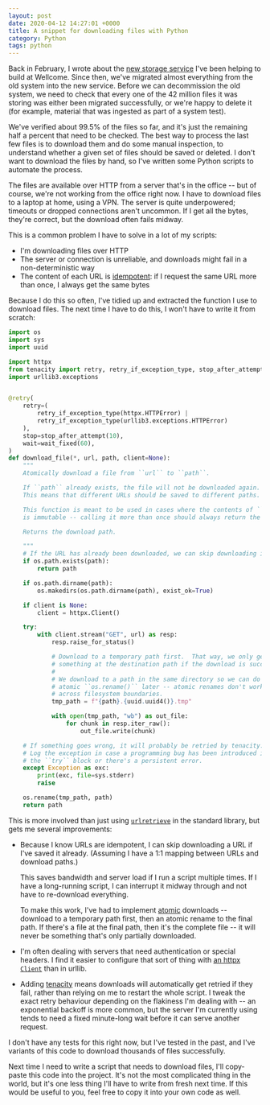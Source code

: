 ```yaml
---
layout: post
date: 2020-04-12 14:27:01 +0000
title: A snippet for downloading files with Python
category: Python
tags: python
---
```


Back in February, I wrote about the [new storage service][storage] I've been helping to build at Wellcome.
Since then, we've migrated almost everything from the old system into the new service.
Before we can decommission the old system, we need to check that every one of the 42&nbsp;million files it was storing was either been migrated successfully, or we're happy to delete it (for example, material that was ingested as part of a system test).

[storage]: https://stacks.wellcomecollection.org/building-wellcome-collections-new-archival-storage-service-3f68ff21927e

We've verified about 99.5% of the files so far, and it's just the remaining half a percent that need to be checked.
The best way to process the last few files is to download them and do some manual inspection, to understand whether a given set of files should be saved or deleted.
I don't want to download the files by hand, so I've written some Python scripts to automate the process.

The files are available over HTTP from a server that's in the office -- but of course, we're not working from the office right now.
I have to download files to a laptop at home, using a VPN.
The server is quite underpowered; timeouts or dropped connections aren't uncommon.
If I get all the bytes, they're correct, but the download often fails midway.

This is a common problem I have to solve in a lot of my scripts:

*   I'm downloading files over HTTP
*   The server or connection is unreliable, and downloads might fail in a non-deterministic way
*   The content of each URL is [idempotent]: if I request the same URL more than once, I always get the same bytes

[idempotent]: https://en.wikipedia.org/wiki/Idempotence

Because I do this so often, I've tidied up and extracted the function I use to download files.
The next time I have to do this, I won't have to write it from scratch:

```python
import os
import sys
import uuid

import httpx
from tenacity import retry, retry_if_exception_type, stop_after_attempt, wait_fixed
import urllib3.exceptions


@retry(
    retry=(
        retry_if_exception_type(httpx.HTTPError) |
        retry_if_exception_type(urllib3.exceptions.HTTPError)
    ),
    stop=stop_after_attempt(10),
    wait=wait_fixed(60),
)
def download_file(*, url, path, client=None):
    """
    Atomically download a file from ``url`` to ``path``.

    If ``path`` already exists, the file will not be downloaded again.
    This means that different URLs should be saved to different paths.

    This function is meant to be used in cases where the contents of ``url``
    is immutable -- calling it more than once should always return the same bytes.

    Returns the download path.

    """
    # If the URL has already been downloaded, we can skip downloading it again.
    if os.path.exists(path):
        return path

    if os.path.dirname(path):
        os.makedirs(os.path.dirname(path), exist_ok=True)

    if client is None:
        client = httpx.Client()

    try:
        with client.stream("GET", url) as resp:
            resp.raise_for_status()

            # Download to a temporary path first.  That way, we only get
            # something at the destination path if the download is successful.
            #
            # We download to a path in the same directory so we can do an
            # atomic ``os.rename()`` later -- atomic renames don't work
            # across filesystem boundaries.
            tmp_path = f"{path}.{uuid.uuid4()}.tmp"

            with open(tmp_path, "wb") as out_file:
                for chunk in resp.iter_raw():
                    out_file.write(chunk)

    # If something goes wrong, it will probably be retried by tenacity.
    # Log the exception in case a programming bug has been introduced in
    # the ``try`` block or there's a persistent error.
    except Exception as exc:
        print(exc, file=sys.stderr)
        raise

    os.rename(tmp_path, path)
    return path
```

This is more involved than just using [`urlretrieve`][urlretrieve] in the standard library, but gets me several improvements:

[urlretrieve]: https://docs.python.org/3/library/urllib.request.html#urllib.request.urlretrieve

*   Because I know URLs are idempotent, I can skip downloading a URL if I've saved it already.
    (Assuming I have a 1:1 mapping between URLs and download paths.)

    This saves bandwidth and server load if I run a script multiple times.
    If I have a long-running script, I can interrupt it midway through and not have to re-download everything.

    To make this work, I've had to implement [atomic] downloads -- download to a temporary path first, then an atomic rename to the final path.
    If there's a file at the final path, then it's the complete file -- it will never be something that's only partially downloaded.

*   I'm often dealing with servers that need authentication or special headers.
    I find it easier to configure that sort of thing with [an httpx `Client`][httpx] than in urllib.

*   Adding [tenacity] means downloads will automatically get retried if they fail, rather than relying on me to restart the whole script.
    I tweak the exact retry behaviour depending on the flakiness I'm dealing with -- an exponential backoff is more common, but the server I'm currently using tends to need a fixed minute-long wait before it can serve another request.

[atomic]: https://en.wikipedia.org/wiki/Atomicity_(database_systems)
[httpx]: https://www.python-httpx.org/advanced/
[tenacity]: https://tenacity.readthedocs.io/en/latest/

I don't have any tests for this right now, but I've tested in the past, and I've variants of this code to download thousands of files successfully.

Next time I need to write a script that needs to download files, I'll copy-paste this code into the project.
It's not the most complicated thing in the world, but it's one less thing I'll have to write from fresh next time.
If this would be useful to you, feel free to copy it into your own code as well.
